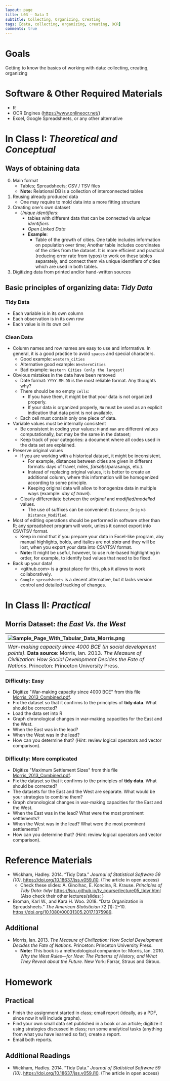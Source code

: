 ```yaml
---
layout: page
title: L03 — Data I
subtitle: Collecting, Organizing, Creating
tags: [data, collecting, organizing, creating, OCR]
comments: true
---
```


# Goals

Getting to know the basics of working with data: collecting, creating, organizing

# Software & Other Required Materials

- R
- OCR Engines (<https://www.onlineocr.net/>)
- Excel, Google Spreadsheets, or any other alternative 

# In Class I: *Theoretical and Conceptual*

## Ways of obtaining data

0. Main format
	* Tables; Spreadsheets; CSV / TSV files
	* **Note:** Relational DB is a collection of interconnected tables
1. Reusing already produced data
	* One may require to mold data into a more fitting structure
2. Creating one's own dataset
	* *Unique identifiers*:
		* tables with different data that can be connected via *unique identifiers*
		* *Open Linked Data*
		* **Example**:
			* Table of the growth of cities. One table includes information on population over time; Another table includes coordinates of the cities from the dataset. It is more efficient and practical (reducing error rate from typos) to work on these tables separately, and connect them via unique identifiers of cities which are used in both tables.
3. Digitizing data from printed and/or hand-written sources

## Basic principles of organizing data: *Tidy Data*

### Tidy Data

* Each variable is in its own column
* Each observation is in its own row
* Each value is in its own cell

### Clean Data

* Column names and row names are easy to use and informative. In general, it is a good practice to avoid `spaces` and special characters.
	* Good example: `western_cities`
	* Alternative good example: `WesternCities`
	* Bad example: `Western Cities (only the largest)`
* Obvious mistakes in the data have been removed
	* Date format: `YYYY-MM-DD` is the most reliable format. Any thoughts why?
	* There should be no empty `cells`:
		* If you have them, it might be that your data is not organized properly.
		* If your data is organized properly, `NA` must be used as an explicit indication that data point is not available.
	* Each cell must contain only one piece of data.
* Variable values must be internally consistent
	* Be consistent in coding your values: `M` and `man` are different values computationally, but may be the same in the dataset;
	* Keep track of your categories: a document where all codes used in the data set are explained.
* Preserve original values
	* If you are working with a historical dataset, it might be inconsistent.
		* For example, distances between cities are given in different formats: days of travel, miles, *farsaḫ*s/parasangs, etc.).
		* Instead of replacing original values, it is better to create an additional column, where this information will be homogenized according to some principle.
		* Keeping original data will allow to honogenize data in multiple ways (example: *day of travel*).
	* Clearly differentiate between the *original* and *modified/modelled* values.
		* The use of suffixes can be convenient: `Distance_Orig` *vs* `Distance_Modified`.
* Most of editing operations should be performed in software other than R; any spreadsheet program will work, unless it cannot export into CSV/TSV format.
	* Keep in mind that if you prepare your data in Excel-like program, aby manual highlights, bolds, and italics are not *data* and they will be lost, when you export your data into CSV/TSV format.
	* **Note:** It might be useful, however, to use rule-based highlighting in order, for example, to identify bad values that need to be fixed.
* Back up your data!
	* <github.com> is a great place for this, plus it allows to work collaboratively.
	* `Google spreadsheets` is a decent alternative, but it lacks version control and detailed tracking of changes.



<!--
EXTRA NOTES

https://lsru.github.io/tv_course/lecture05_tidyr.html#1

https://arxiv.org/abs/1809.02264

https://cran.r-project.org/web/packages/tidyr/vignettes/tidy-data.html
http://vita.had.co.nz/papers/tidy-data.html // https://vita.had.co.nz/papers/tidy-data.pdf

Jeff Leek in his book The Elements of Data Analytic Style (Jeff Leek, The Elements of Data Analytic Style, Leanpub, 2015-03-02) summarizes the characteristics of tidy data as the points:[3]

Each variable you measure should be in one column.
Each different observation of that variable should be in a different row.
There should be one table for each "kind" of variable.
If you have multiple tables, they should include a column in the table that allows them to be linked.


-->

# In Class II: *Practical*

<!--

## Bulliet Dataset

|![Sample_Page_With_Tabular_Data](./img/03/Sample_Page_With_Tabular_Data.png)|
|:-:|
|The data set shows chrono-geographical distribution of Islamic scholars, according to one of the medieval biographical sources. Source: Bulliet, Richard W. 2009. *Cotton, Climate, and Camels in Early Islamic Iran: A Moment in World History*. New York: Columbia University Press.|

* Digitize a small data set from this [Sample_Page_With_Tabular_Data.zip](../files/03/Sample_Page_With_Tabular_Data.zip).
* Fix the dataset so that it confirms to the principles of **tidy data**. What should be corrected?
* Load the data set into R
* Data for regions is given in relative values. Calculate absolute values. Graph chronological distribution of Islamic scholars from each region both in absolute and relative values.

-->

## Morris Dataset: *the East Vs. the West*

|![Sample_Page_With_Tabular_Data_Morris.png](../img/03/Sample_Page_With_Tabular_Data_Morris.png)|
|:--|
|*War-making capacity since 4000 BCE (in social development points).* **Data source**: Morris, Ian. 2013. *The Measure of Civilization: How Social Development Decides the Fate of Nations*. Princeton: Princeton University Press.|

### Difficulty: Easy

* Digitize "War-making capacity since 4000 BCE" from this file [Morris_2013_Combined.pdf](../files/03/Morris_2013_Combined.pdf).
* Fix the dataset so that it confirms to the principles of **tidy data**. What should be corrected?
* Load the data set into R
* Graph chronological changes in war-making capacities for the East and the West.
* When the East was in the lead?
* When the West was in the lead?
* How can you determine that? (*Hint*: review logical operators and vector comparison).

### Difficulty: More complicated

* Digitize "Maximum Settlement Sizes" from this file [Morris_2013_Combined.pdf](../files/03/Morris_2013_Combined.pdf).
* Fix the dataset so that it confirms to the principles of **tidy data**. What should be corrected?
* The datasets for the East and the West are separate. What would be your strategies to combine them?
* Graph chronological changes in war-making capacities for the East and the West.
* When the East was in the lead? What were the most prominent settlements?
* When the West was in the lead? What were the most prominent settlements?
* How can you determine that? (*Hint*: review logical operators and vector comparison).

<!--

Morris_2013_Combined_Raster.pdf

Morris 2013 - The measure of civilization - War Making Capacity - Both.pdf
Morris 2013 - The measure of civilization - Energy Capture - East.pdf
Morris 2013 - The measure of civilization - Energy Capture - West.pdf
Morris 2013 - The measure of civilization - Information Technology Scores - Both.pdf
Morris 2013 - The measure of civilization - Maximum Settlement Sizes - East.pdf
Morris 2013 - The measure of civilization - Maximum Settlement Sizes - West.pdf
Morris 2013 - The measure of civilization - Social Development Score - East.pdf
Morris 2013 - The measure of civilization - Social Development Score - West.pdf
-->


# Reference Materials

* Wickham, Hadley. 2014. “Tidy Data.” *Journal of Statistical Software 59 (10)*. <https://doi.org/10.18637/jss.v059.i10>. (The article in open access)
	* Check these slides: A. Ginolhac, E. Koncina, R. Krause. *Principles of Tidy Data: tidyr* <https://lsru.github.io/tv_course/lecture05_tidyr.html> (Also check their other lectures/slides: )
* Broman, Karl W., and Kara H. Woo. 2018. “Data Organization in Spreadsheets.” *The American Statistician* 72 (1): 2–10. <https://doi.org/10.1080/00031305.2017.1375989>.

## Additional

* Morris, Ian. 2013. *The Measure of Civilization: How Social Development Decides the Fate of Nations*. Princeton: Princeton University Press.
	* **Note:** This book is a methodological companion to: Morris, Ian. 2010. *Why the West Rules—for Now: The Patterns of History, and What They Reveal about the Future.* New York: Farrar, Straus and Giroux.

# Homework

## Practical

* Finish the assignment started in class; email report (ideally, as a PDF, since now it will include graphs).
* Find your own small data set published in a book or an article; digitize it using strategies discussed in class; run some analytical tasks (anything from what you have learned so far); create a report.
* Email both reports.

## Additional Readings

* Wickham, Hadley. 2014. “Tidy Data.” *Journal of Statistical Software 59 (10)*. <https://doi.org/10.18637/jss.v059.i10>. (The article in open access)
